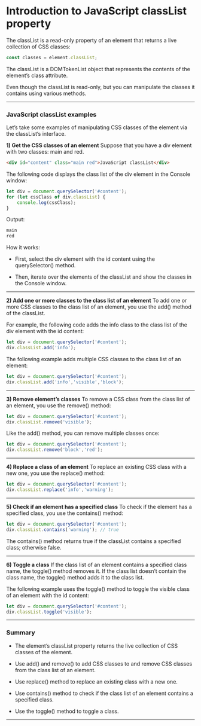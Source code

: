 # Introduction to JavaScript classList property
The classList is a read-only property of an element that returns a live collection of CSS classes:

```js
const classes = element.classList;
```

The classList is a DOMTokenList object that represents the contents of the element’s class attribute.

Even though the classList is read-only, but you can manipulate the classes it contains using various methods.

***

### JavaScript classList examples
Let’s take some examples of manipulating CSS classes of the element via the classList‘s interface.

**1) Get the CSS classes of an element**
Suppose that you have a div element with two classes: main and red.

```html
<div id="content" class="main red">JavaScript classList</div> 
```  
The following code displays the class list of the div element in the Console window:

```js
let div = document.querySelector('#content');
for (let cssClass of div.classList) {
    console.log(cssClass);
}
```

Output:

```html
main
red
```

How it works:

* First, select the div element with the id content using the querySelector() method.

* Then, iterate over the elements of the classList and show the classes in the Console window.

***

**2) Add one or more classes to the class list of an element**
To add one or more CSS classes to the class list of an element, you use the add() method of the classList.

For example, the following code adds the info class to the class list of the div element with the id content:

```js
let div = document.querySelector('#content');
div.classList.add('info');
```

The following example adds multiple CSS classes to the class list of an element:

```js
let div = document.querySelector('#content');
div.classList.add('info','visible','block');
```
***

**3) Remove element’s classes**
To remove a CSS class from the class list of an element, you use the remove() method:

```js
let div = document.querySelector('#content');
div.classList.remove('visible');
```
Like the add() method, you can remove multiple classes once:

```js
let div = document.querySelector('#content');
div.classList.remove('block','red');
```

***

**4) Replace a class of an element**
To replace an existing CSS class with a new one, you use the replace() method:

```js
let div = document.querySelector('#content');
div.classList.replace('info','warning');
```

***

**5) Check if an element has a specified class**
To check if the element has a specified class, you use the contains() method:

```js
let div = document.querySelector('#content');
div.classList.contains('warning'); // true
```

The contains() method returns true if the classList contains a specified class; otherwise false.

***

**6) Toggle a class**
If the class list of an element contains a specified class name, the toggle() method removes it. If the class list doesn’t contain the class name, the toggle() method adds it to the class list.

The following example uses the toggle() method to toggle the visible class of an element with the id content:

```js
let div = document.querySelector('#content');
div.classList.toggle('visible');
```
***

### Summary
* The element’s classList property returns the live collection of CSS classes of the element.

* Use add() and remove() to add CSS classes to and remove CSS classes from the class list of an element.

* Use replace() method to replace an existing class with a new one.

* Use contains() method to check if the class list of an element contains a specified class.

* Use the toggle() method to toggle a class.

***
